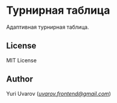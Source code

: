 # Турнирная таблица

Адаптивная турнирная таблица.

## License

MIT License

## Author

Yuri Uvarov (*uvarov.frontend@gmail.com*)
